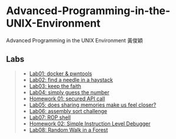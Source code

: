 # Advanced-Programming-in-the-UNIX-Environment
Advanced Programming in the UNIX Environment 黃俊穎

## Labs
>* [Lab01: docker & pwntools](/Lab01)
>* [Lab02: find a needle in a haystack](/Lab02)
>* [Lab03: keep the faith](/Lab03)
>* [Lab04: simply guess the number](/Lab04)
>* [Homework 01: secured API call](/Homework%2001)
>* [Lab05: does sharing memories make us feel closer?](/Lab05)
>* [Lab06: assembly sort challenge](/Lab06)
>* [Lab07: ROP shell](/Lab07)
>* [Homework 02: Simple Instruction Level Debugger](/Homework%2002)
>* [Lab08: Random Walk in a Forest](/Lab08)